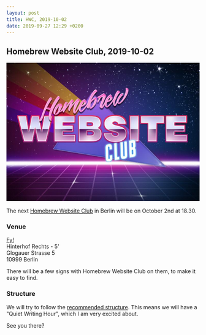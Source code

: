 ```yaml
---
layout: post
title: HWC, 2019-10-02
date: 2019-09-27 12:29 +0200
---
```


## Homebrew Website Club, 2019-10-02

![Homebrew Website Club retro graphics image](/images/homebrew-website-club.jpg)

The next [Homebrew Website Club](https://indieweb.org/Homebrew_Website_Club) in Berlin will be on October 2nd at 18.30.

### Venue

[Fy!](https://www.iamfy.co)<br/>
Hinterhof Rechts - 5'<br/>
Glogauer Strasse 5<br/>
10999 Berlin

There will be a few signs with Homebrew Website Club on them, to make it easy to find.

### Structure

We will try to follow the [recommended structure](https://indieweb.org/Homebrew_Website_Club#structure). This means we will have a "Quiet Writing Hour", which I am very excited about.

See you there?
